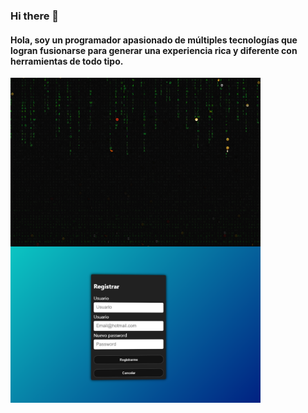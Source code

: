 ### Hi there 👋


#### Hola, soy un programador apasionado de múltiples tecnologías que logran fusionarse para generar una experiencia rica y diferente con herramientas de todo tipo.

[<img align="left" width="400" alt="🦑" src="https://github.com/jeancode/Efecto-Matrix/blob/master/Captura.PNG?raw=true">](#)

[<img align="left" width="400" alt="🦑" src="https://github.com/jeancode/FormCube/blob/master/Captura.PNG?raw=true">](#)





